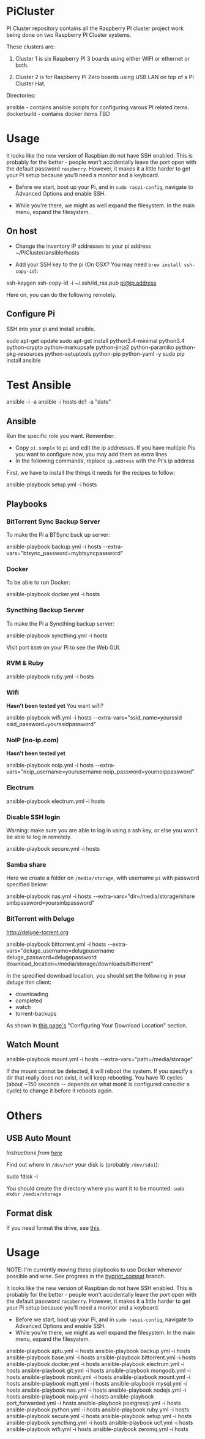 # PiCluster

PI Cluster repository contains all the Raspberry PI cluster project work being done on two Raspberry PI Cluster systems.  

These clusters are:

1.  Cluster 1 is six Raspberry PI 3 boards using either  WIFI or ethernet or both.

2. Cluster 2 is for Raspberry PI Zero boards using USB LAN on top of a PI Cluster Hat.

Directories:

ansible - contains ansible scripts for configuring varous PI related items.
dockerbuild - contains docker items TBD
# Usage

It looks like the new version of Raspbian do not have SSH enabled. This is probably for the better - people won't accidentally leave the port open with the default password `raspberry`. However, it makes it a little harder to get your Pi setup because you'll need a monitor and a keyboard.

- Before we start, boot up your Pi, and in `sudo raspi-config`, navigate to Advanced Options and enable SSH.

- While you're there, we might as well expand the filesystem. In the main menu, expand the filesystem.

## On host

- Change the inventory IP addresses to your pi address ~/PiCluster/ansible/hosts

- Add your SSH key to the pi (On OSX? You may need `brew install ssh-copy-id`):

ssh-keygen
ssh-copy-id -i ~/.ssh/id_rsa.pub pi@ip.address

Here on, you can do the following remotely.

## Configure Pi

SSH into your pi and install ansible.

sudo apt-get update
sudo apt-get install python3.4-minimal python3.4 python-crypto python-markupsafe python-jinja2 python-paramiko python-pkg-resources python-setuptools python-pip python-yaml -y
sudo pip install ansible

# Test Ansible


ansible -i <hosts file> <host desc> -a <command>
ansible -i hosts dc1 -a "date"

## Ansible

Run the specific role you want. Remember:

- Copy `pi.sample` to `pi` and edit the ip addresses. If you have multiple Pis you want to configure now, you may add them as extra lines
- In the following commands, replace `ip.address` with the Pi's ip address

First, we have to install the things it needs for the recipes to follow:

ansible-playbook setup.yml -i hosts

## Playbooks

### BitTorrent Sync Backup Server

To make the Pi a BTSync back up server:

ansible-playbook backup.yml -i hosts --extra-vars="btsync_password=mybtsyncpassword"

### Docker

To be able to run Docker:

ansible-playbook docker.yml -i hosts

### Syncthing Backup Server

To make the Pi a Syncthing backup server:

ansible-playbook syncthing.yml -i hosts

Visit port `8889` on your Pi to see the Web GUI.

### RVM & Ruby

ansible-playbook ruby.yml -i hosts

### Wifi

**Hasn't been tested yet**
You want wifi?

ansible-playbook wifi.yml -i hosts --extra-vars="ssid_name=yourssid ssid_password=yourssidpassword"

### NoIP (no-ip.com)

**Hasn't been tested yet**

ansible-playbook noip.yml -i hosts --extra-vars="noip_username=yourusername noip_password=yournoippassword"

### Electrum

ansible-playbook electrum.yml -i hosts

### Disable SSH login

Warning: make sure you are able to log in using a ssh key, or else you won't be able to log in remotely.

ansible-playbook secure.yml -i hosts

### Samba share

Here we create a folder on `/media/storage`, with username `pi` with password specified below:

ansible-playbook nas.yml -i hosts --extra-vars="dir=/media/storage/share smbpassword=yoursmbpassword"

### BitTorrent with Deluge

http://deluge-torrent.org

ansible-playbook bittorrent.yml -i hosts --extra-vars="deluge_username=delugeusername deluge_password=delugepassword download_location=/media/storage/downloads/bittorrent"

In the specified download location, you should set the following in your deluge thin client:

- downloading
- completed
- watch
- torrent-backups

As shown in [this page's](http://www.howtogeek.com/142044/how-to-turn-a-raspberry-pi-into-an-always-on-bittorrent-box/) "Configuring Your Download Location" section.

## Watch Mount

ansible-playbook mount.yml -i hosts --extra-vars="path=/media/storage"

If the mount cannot be detected, it will reboot the system. If you specify a dir that really does not exist, it will keep rebooting. You have 10 cycles (about ~150 seconds -- depends on what monit is configured consider a cycle) to change it before it reboots again.

# Others

## USB Auto Mount

_Instructions from [here](http://kwilson.me.uk/blog/force-your-raspberry-pi-to-mount-an-external-usb-drive-every-time-it-starts-up/)_

Find out where in `/dev/sd*` your disk is (probably `/dev/sda1`):

sudo fdisk -l

You should create the directory where you want it to be mounted: `sudo mkdir /media/storage`

## Format disk

If you need format the drive, see [this](http://superuser.com/questions/643765/creating-ext4-partition-from-console).
# Usage

NOTE: I'm currently moving these playbooks to use Docker whenever possible and wise. See progress in the [hypriot_compat](https://github.com/ramontayag/rpi-playbooks/tree/hypriot_compat) branch.

It looks like the new version of Raspbian do not have SSH enabled. This is probably for the better - people won't accidentally leave the port open with the default password `raspberry`. However, it makes it a little harder to get your Pi setup because you'll need a monitor and a keyboard.

- Before we start, boot up your Pi, and in `sudo raspi-config`, navigate to Advanced Options and enable SSH.
- While you're there, we might as well expand the filesystem. In the main menu, expand the filesystem.


ansible-playbook aptu.yml -i hosts
ansible-playbook backup.yml -i hosts
ansible-playbook base.yml -i hosts
ansible-playbook bittorrent.yml -i hosts
ansible-playbook docker.yml -i hosts
ansible-playbook electrum.yml -i hosts
ansible-playbook git.yml -i hosts
ansible-playbook mongodb.yml -i hosts
ansible-playbook monit.yml -i hosts
ansible-playbook mount.yml -i hosts
ansible-playbook mqtt.yml -i hosts
ansible-playbook mysql.yml -i hosts
ansible-playbook nas.yml -i hosts
ansible-playbook nodejs.yml -i hosts
ansible-playbook noip.yml -i hosts
ansible-playbook port_forwarded.yml -i hosts
ansible-playbook postgresql.yml -i hosts
ansible-playbook python.yml -i hosts
ansible-playbook ruby.yml -i hosts
ansible-playbook secure.yml -i hosts
ansible-playbook setup.yml -i hosts
ansible-playbook syncthing.yml -i hosts
ansible-playbook ucf.yml -i hosts
ansible-playbook wifi.yml -i hosts
ansible-playbook zeromq.yml -i hosts
